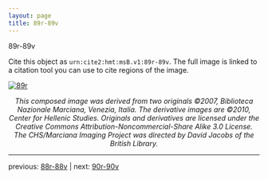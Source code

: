 ```yaml
---
layout: page
title: 89r-89v
---
```


89r-89v

Cite this object as `urn:cite2:hmt:msB.v1:89r-89v`. The full image is linked to a citation tool you can use to cite regions of the image.

[![89r](http://www.homermultitext.org/iipsrv?IIIF=/project/homer/pyramidal/deepzoom/hmt/vbbifolio/v1/vb_88v_89r.tif/full/800,/0/default.jpg)](http://www.homermultitext.org/ict2/?urn=urn:cite2:hmt:vbbifolio.v1:vb_88v_89r) 

<p style="text-align: center; font-style: italic;">This composed image was derived from two originals ©2007, Biblioteca Nazionale Marciana, Venezia, Italia. The derivative images are ©2010, Center for Hellenic Studies. Originals and derivatives are licensed under the Creative Commons Attribution-Noncommercial-Share Alike 3.0 License. The CHS/Marciana Imaging Project was directed by David Jacobs of the British Library.</p>

---

previous: [88r-88v](../88r-88v/) | next: [90r-90v](../90r-90v/)